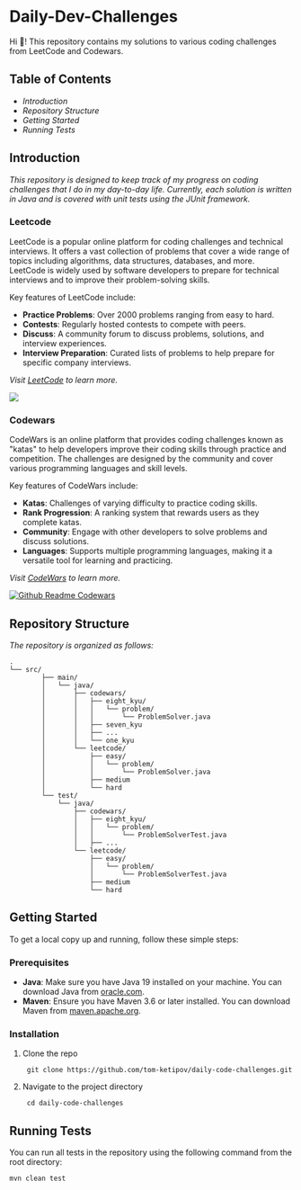 ﻿# Daily-Dev-Challenges

Hi 👋! This repository contains my solutions to various coding challenges from LeetCode and Codewars. 

## Table of Contents

 - *Introduction*
 - *Repository Structure*
 - *Getting Started* 
 - *Running Tests*
## Introduction 
*This repository is designed to keep track of my progress on coding challenges that I do in my day-to-day life. Currently, each solution is written in Java and is covered with unit tests using the JUnit framework.*

### Leetcode
LeetCode is a popular online platform for coding challenges and technical interviews. It offers a vast collection of problems that cover a wide range of topics including algorithms, data structures, databases, and more. LeetCode is widely used by software developers to prepare for technical interviews and to improve their problem-solving skills.

Key features of LeetCode include:

 -   **Practice Problems**: Over 2000 problems ranging from easy to hard.
 -   **Contests**: Regularly hosted contests to compete with peers.
 -   **Discuss**: A community forum to discuss problems, solutions, and interview experiences.
 -   **Interview Preparation**: Curated lists of problems to help prepare for specific company interviews.

*Visit [LeetCode](https://leetcode.com/) to learn more.*


![](https://leetcard.jacoblin.cool/p1ne_?ext=heatmap&theme=dark)

### Codewars
CodeWars is an online platform that provides coding challenges known as "katas" to help developers improve their coding skills through practice and competition. The challenges are designed by the community and cover various programming languages and skill levels.

Key features of CodeWars include:

-   **Katas**: Challenges of varying difficulty to practice coding skills.
-   **Rank Progression**: A ranking system that rewards users as they complete katas.
-   **Community**: Engage with other developers to solve problems and discuss solutions.
-   **Languages**: Supports multiple programming languages, making it a versatile tool for learning and practicing.

*Visit [CodeWars](https://www.codewars.com/) to learn more.*

[![Github Readme Codewars](https://codewars-stats-ignacio-cuadra.vercel.app/?username=p1ne&theme=dark)](https://github.com/ignacio-cuadra/github-readme-codewars)

## Repository Structure
*The repository is organized as follows:*

    . 
    └── src/ 
		    ├── main/ 
		    │ 	└── java/ 
		    │ 		├── codewars/ 
		    │ 		│ 	├── eight_kyu/ 
		    │ 		│ 	│ 	└── problem/ 
		    │ 		│ 	│ 		└── ProblemSolver.java 
		    │ 		│ 	├── seven_kyu 
		    │ 		│ 	├── ...
		    │ 		│ 	└── one_kyu 
		    │ 		└── leetcode/ 
		    │ 			├── easy/ 
		    │ 			│ 	└── problem/ 
		    │ 			│ 		└── ProblemSolver.java 
		    │ 			├── medium 
		    │ 			└── hard 
		    └── test/ 
			    └── java/ 
				    ├── codewars/ 
				    │ 	├── eight_kyu/ 
				    │ 	│ 	└── problem/ 
				    │ 	│ 		└── ProblemSolverTest.java 
				    │ 	├── ...
				    └── leetcode/ 
					    ├── easy/ 
					    │ 	└── problem/ 
					    │ 		└── ProblemSolverTest.java 
					    ├── medium 
					    └── hard

## Getting Started
To get a local copy up and running, follow these simple steps:


### Prerequisites 
* **Java**: Make sure you have Java 19 installed on your machine. You can download Java from [oracle.com](https://www.oracle.com/java/technologies/javase-downloads.html).
* **Maven**: Ensure you have Maven 3.6 or later installed. You can download Maven from [maven.apache.org](https://maven.apache.org/download.cgi).

### Installation
1. Clone the repo 

	    git clone https://github.com/tom-ketipov/daily-code-challenges.git

2. Navigate to the project directory 

	    cd daily-code-challenges

## Running Tests

You can run all tests in the repository using the following command from the root directory:
	
	mvn clean test





